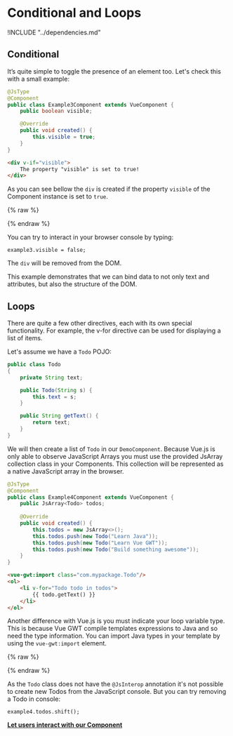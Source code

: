 # Conditional and Loops

!INCLUDE "../dependencies.md"

## Conditional

It’s quite simple to toggle the presence of an element too.
Let's check this with a small example:

```java
@JsType
@Component
public class Example3Component extends VueComponent {
    public boolean visible;

    @Override
    public void created() {
        this.visible = true;
    }
}
```

```html
<div v-if="visible">
    The property "visible" is set to true!
</div>
```

As you can see bellow the `div` is created if the property `visible` of the Component instance is set to `true`.

{% raw %}
<p class="example-container" data-name="Live Example 3">
    <span id="example3"></span>
</p>
{% endraw %}

You can try to interact in your browser console by typing:
```
example3.visible = false;
```
The `div` will be removed from the DOM.

This example demonstrates that we can bind data to not only text and attributes, but also the structure of the DOM.

## Loops

There are quite a few other directives, each with its own special functionality.
For example, the v-for directive can be used for displaying a list of items.

Let's assume we have a `Todo` POJO:
```java
public class Todo
{
    private String text;

    public Todo(String s) {
        this.text = s;
    }

    public String getText() {
        return text;
    }
}
```

We will then create a list of `Todo` in our `DemoComponent`.
Because Vue.js is only able to observe JavaScript Arrays you must use the provided JsArray collection class in your Components.
This collection will be represented as a native JavaScript array in the browser.

```java
@JsType
@Component
public class Example4Component extends VueComponent {
    public JsArray<Todo> todos;
    
    @Override
    public void created() {
        this.todos = new JsArray<>();
        this.todos.push(new Todo("Learn Java"));
        this.todos.push(new Todo("Learn Vue GWT"));
        this.todos.push(new Todo("Build something awesome"));
    }
}
```

```html
<vue-gwt:import class="com.mypackage.Todo"/>
<ol>
    <li v-for="Todo todo in todos">
        {{ todo.getText() }}
    </li>
</ol>
```

Another difference with Vue.js is you must indicate your loop variable type.
This is because Vue GWT compile templates expressions to Java and so need the type information.
You can import Java types in your template by using the `vue-gwt:import` element.

{% raw %}
<p class="example-container" data-name="Live Example 4">
    <span id="example4"></span>
</p>
{% endraw %}

As the `Todo` class does not have the `@JsInterop` annotation it's not possible to create new Todos from the JavaScript console.
But you can try removing a Todo in console:
```
example4.todos.shift();
```

**[Let users interact with our Component](./handling-user-input.md)**